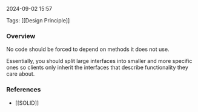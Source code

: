 
2024-09-02 15:57

Tags: [[Design Principle]]

### Overview
No code should be forced to depend on methods it does not use.

Essentially, you should split large interfaces into smaller and more specific ones so clients only inherit the interfaces that describe functionality they care about.

### References
- [[SOLID]]
